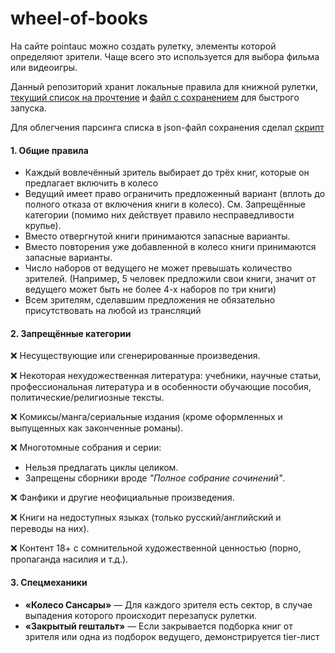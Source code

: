 # wheel-of-books
На сайте pointauc можно создать рулетку, элементы которой определяют зрители. Чаще всего это используется для выбора фильма или видеоигры.

Данный репозиторий хранит локальные правила для книжной рулетки, [текущий список на прочтение](./books.md) и [файл с сохранением](./savefile.json) для быстрого запуска.

Для облегчения парсинга списка в json-файл сохранения сделал [скрипт](./saveFileGenerator.sh)

#### **1. Общие правила**  
- Каждый вовлечённый зритель выбирает до трёх книг, которые он предлагает включить в колесо
- Ведущий имеет право ограничить предложенный вариант (вплоть до полного отказа от включения книги в колесо).
См. Запрещённые категории (помимо них действует правило несправедливости крупье).
- Вместо отвергнутой книги принимаются запасные варианты.
- Вместо повторения уже добавленной в колесо книги принимаются запасные варианты.
- Число наборов от ведущего не может превышать количество зрителей. (Например, 5 человек предложили свои книги, значит от ведущего может быть не более 4-х наборов по три книги)
- Всем зрителям, сделавшим предложения не обязательно присутствовать на любой из трансляций


#### **2. Запрещённые категории**  
❌ Несуществующие или сгенерированные произведения.  

❌ Некоторая нехудожественная литература: учебники, научные статьи, профессиональная литература и в особенности обучающие пособия, политические/религиозные тексты.

❌ Комиксы/манга/сериальные издания (кроме оформленных и выпущенных как законченные романы).

❌ Многотомные собрания и серии:
  - Нельзя предлагать циклы целиком.  
  - Запрещены сборники вроде *"Полное собрание сочинений"*.

❌ Фанфики и другие неофициальные произведения.  

❌ Книги на недоступных языках (только русский/английский и переводы на них).  

❌ Контент 18+ с сомнительной художественной ценностью (порно, пропаганда насилия и т.д.).
 

#### **3. Спецмеханики** 
  - **«Колесо Сансары»** — Для каждого зрителя есть сектор, в случае выпадения которого происходит перезапуск рулетки.
  - **«Закрытый гештальт»** — Если закрывается подборка книг от зрителя или одна из подборок ведущего, демонстрируется tier-лист

